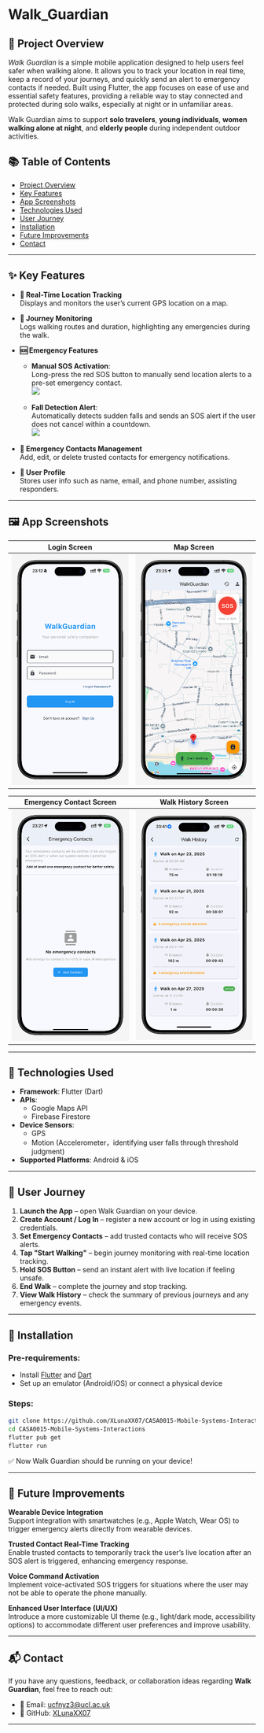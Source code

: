 # Walk_Guardian

## 📱 Project Overview

*Walk Guardian* is a simple mobile application designed to help users feel safer when walking alone. It allows you to track your location in real time, keep a record of your journeys, and quickly send an alert to emergency contacts if needed. Built using Flutter, the app focuses on ease of use and essential safety features, providing a reliable way to stay connected and protected during solo walks, especially at night or in unfamiliar areas.

Walk Guardian aims to support **solo travelers**, **young individuals**, **women walking alone at night**, and **elderly people** during independent outdoor activities.

## 📚 Table of Contents
- [Project Overview](#-project-overview)
- [Key Features](#-key-features)
- [App Screenshots](#-app-screenshots)
- [Technologies Used](#-technologies-used)
- [User Journey](#-user-journey)
- [Installation](#-installation)
- [Future Improvements](#-future-improvements)
- [Contact](#-contact)

---

## ✨ Key Features

- **🧭 Real-Time Location Tracking**  
  Displays and monitors the user’s current GPS location on a map.

- **📍 Journey Monitoring**  
  Logs walking routes and duration, highlighting any emergencies during the walk.

- **🆘 Emergency Features**  
  - **Manual SOS Activation**:  
    Long-press the red SOS button to manually send location alerts to a pre-set emergency contact.  
    ![](manualSOS.GIF)
    
  - **Fall Detection Alert**:  
    Automatically detects sudden falls and sends an SOS alert if the user does not cancel within a countdown.  
    ![](fallen.GIF)

- **📇 Emergency Contacts Management**  
  Add, edit, or delete trusted contacts for emergency notifications.

- **👤 User Profile**  
  Stores user info such as name, email, and phone number, assisting responders.

---

## 🖼 App Screenshots

| **Login Screen** | **Map Screen** |
|:---:|:---:|
| <img src="login.png" width="250"/> | <img src="map.png" width="250"/> |

| **Emergency Contact Screen** | **Walk History Screen** |
|:---:|:---:|
| <img src="emergencycontact.png" width="250"/> | <img src="walkinghistory.png" width="250"/> |

---


## 🧠 Technologies Used

- **Framework**: Flutter (Dart)
- **APIs**:
  - Google Maps API
  - Firebase Firestore
- **Device Sensors**:
  - GPS
  - Motion (Accelerometer，identifying user falls through threshold judgment)
- **Supported Platforms**: Android & iOS

---

## 🧭 User Journey

1. **Launch the App** – open Walk Guardian on your device.
2. **Create Account / Log In** – register a new account or log in using existing credentials.
3. **Set Emergency Contacts** – add trusted contacts who will receive SOS alerts.
4. **Tap "Start Walking"** – begin journey monitoring with real-time location tracking.
5. **Hold SOS Button** – send an instant alert with live location if feeling unsafe.
6. **End Walk** – complete the journey and stop tracking.
7. **View Walk History** – check the summary of previous journeys and any emergency events.

---

## 🚀 Installation

### Pre-requirements:
- Install [Flutter](https://flutter.dev/) and [Dart](https://dart.dev/)
- Set up an emulator (Android/iOS) or connect a physical device

### Steps:
```bash
git clone https://github.com/XLunaXX07/CASA0015-Mobile-Systems-Interactions.git
cd CASA0015-Mobile-Systems-Interactions
flutter pub get
flutter run
```

✅ Now Walk Guardian should be running on your device!


---

## 🌟 Future Improvements

**Wearable Device Integration**  
   Support integration with smartwatches (e.g., Apple Watch, Wear OS) to trigger emergency alerts directly from wearable devices.

**Trusted Contact Real-Time Tracking**  
   Enable trusted contacts to temporarily track the user’s live location after an SOS alert is triggered, enhancing emergency response.

**Voice Command Activation**  
   Implement voice-activated SOS triggers for situations where the user may not be able to operate the phone manually.

**Enhanced User Interface (UI/UX)**  
   Introduce a more customizable UI theme (e.g., light/dark mode, accessibility options) to accommodate different user preferences and improve usability.

---

## 📬 Contact

If you have any questions, feedback, or collaboration ideas regarding **Walk Guardian**, feel free to reach out:

- 📧 Email: ucfnyz3@ucl.ac.uk
- 🐙 GitHub: [XLunaXX07](https://github.com/XLunaXX07)

---
